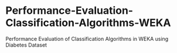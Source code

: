 # Performance-Evaluation-Classification-Algorithms-WEKA
Performance Evaluation of Classification Algorithms in WEKA using Diabetes Dataset
